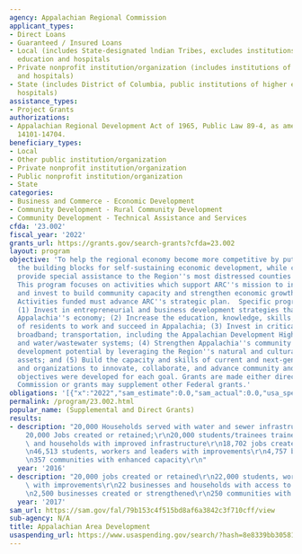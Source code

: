 ```yaml
---
agency: Appalachian Regional Commission
applicant_types:
- Direct Loans
- Guaranteed / Insured Loans
- Local (includes State-designated lndian Tribes, excludes institutions of higher
  education and hospitals
- Private nonprofit institution/organization (includes institutions of higher education
  and hospitals)
- State (includes District of Columbia, public institutions of higher education and
  hospitals)
assistance_types:
- Project Grants
authorizations:
- Appalachian Regional Development Act of 1965, Public Law 89-4, as amended, 40 U.S.C.
  14101-14704.
beneficiary_types:
- Local
- Other public institution/organization
- Private nonprofit institution/organization
- Public nonprofit institution/organization
- State
categories:
- Business and Commerce - Economic Development
- Community Development - Rural Community Development
- Community Development - Technical Assistance and Services
cfda: '23.002'
fiscal_year: '2022'
grants_url: https://grants.gov/search-grants?cfda=23.002
layout: program
objective: 'To help the regional economy become more competitive by putting in place
  the building blocks for self-sustaining economic development, while continuing to
  provide special assistance to the Region''s most distressed counties and areas.
  This program focuses on activities which support ARC''s mission to innovate, partner,
  and invest to build community capacity and strengthen economic growth in Appalachia.
  Activities funded must advance ARC''s strategic plan.  Specific program goals are:
  (1) Invest in entrepreneurial and business development strategies that strengthen
  Appalachia''s economy; (2) Increase the education, knowledge, skills, and health
  of residents to work and succeed in Appalachia; (3) Invest in critical infrastructure—especially
  broadband; transportation, including the Appalachian Development Highway System;
  and water/wastewater systems; (4) Strengthen Appalachia''s community and economic
  development potential by leveraging the Region''s natural and cultural heritage
  assets; and (5) Build the capacity and skills of current and next-generation leaders
  and organizations to innovate, collaborate, and advance community and economic development.Specific
  objectives were developed for each goal. Grants are made either directly by the
  Commission or grants may supplement other Federal grants.'
obligations: '[{"x":"2022","sam_estimate":0.0,"sam_actual":0.0,"usa_spending_actual":77423236.0},{"x":"2023","sam_estimate":0.0,"sam_actual":0.0,"usa_spending_actual":98717084.0},{"x":"2024","sam_estimate":0.0,"sam_actual":0.0,"usa_spending_actual":58672238.0}]'
permalink: /program/23.002.html
popular_name: (Supplemental and Direct Grants)
results:
- description: "20,000 Households served with water and sewer infrastructure;\r\n\
    20,000 Jobs created or retained;\r\n20,000 students/trainees trained 22,293 businesses\
    \ and households with improved infrastructure\r\n18,702 jobs created or retained\r\
    \n46,513 students, workers and leaders with improvements\r\n4,757 businesses strengthened\r\
    \n357 communities with enhanced capacity\r\n"
  year: '2016'
- description: "20,000 jobs created or retained\r\n22,000 students, workers, and leaders\
    \ with improvements\r\n22 businesses and households with access to improved infrastructure\r\
    \n2,500 businesses created or strengthened\r\n250 communities with enhanced capacity"
  year: '2017'
sam_url: https://sam.gov/fal/79b153c4f515bd8af6a3842c3f710cff/view
sub-agency: N/A
title: Appalachian Area Development
usaspending_url: https://www.usaspending.gov/search/?hash=8e8339bb305813a8d472dbbf05cc6000
---
```

